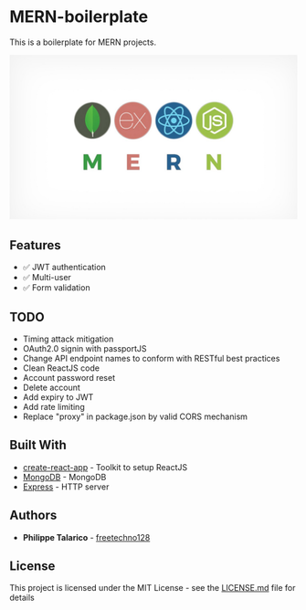 # MERN-boilerplate

This is a boilerplate for MERN projects.

![Screen Preview](https://raw.githubusercontent.com/freetechno128/MERN-boilerplate/master/mern.png)


## Features
* :white_check_mark: JWT authentication
* :white_check_mark: Multi-user
* :white_check_mark: Form validation


## TODO

* Timing attack mitigation
* OAuth2.0 signin with passportJS
* Change API endpoint names to conform with RESTful best practices
* Clean ReactJS code
* Account password reset
* Delete account
* Add expiry to JWT
* Add rate limiting
* Replace "proxy" in package.json by valid CORS mechanism


## Built With

* [create-react-app](https://github.com/facebook/create-react-app) - Toolkit to setup ReactJS
* [MongoDB](https://github.com/mongodb/mongo) - MongoDB
* [Express](https://expressjs.com/) - HTTP server


## Authors

* **Philippe Talarico** - [freetechno128](https://github.com/freetechno128)


## License

This project is licensed under the MIT License - see the [LICENSE.md](LICENSE.md) file for details


